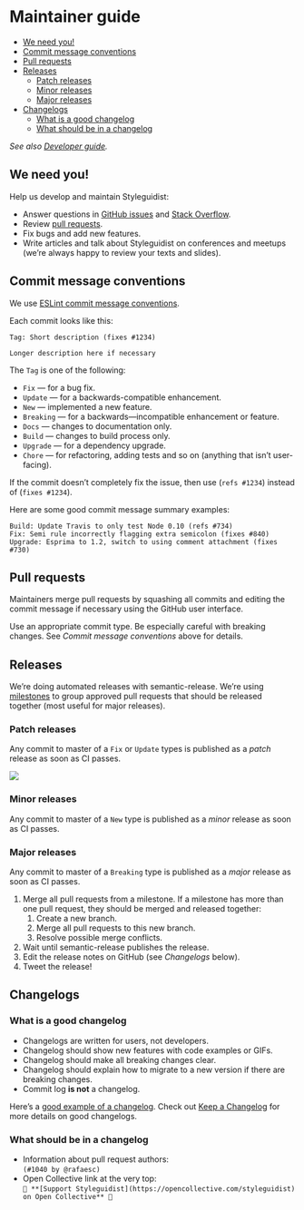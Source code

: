 # Maintainer guide

<!-- To update run: npx markdown-toc -i docs/Maintenance.md -->

<!-- toc -->

- [We need you!](#we-need-you)
- [Commit message conventions](#commit-message-conventions)
- [Pull requests](#pull-requests)
- [Releases](#releases)
  - [Patch releases](#patch-releases)
  - [Minor releases](#minor-releases)
  - [Major releases](#major-releases)
- [Changelogs](#changelogs)
  - [What is a good changelog](#what-is-a-good-changelog)
  - [What should be in a changelog](#what-should-be-in-a-changelog)

<!-- tocstop -->

_See also [Developer guide](Development.md)._

## We need you!

Help us develop and maintain Styleguidist:

- Answer questions in [GitHub issues](https://github.com/styleguidist/react-styleguidist/issues) and [Stack Overflow](https://stackoverflow.com/questions/tagged/react-styleguidist).
- Review [pull requests](https://github.com/styleguidist/react-styleguidist/pulls).
- Fix bugs and add new features.
- Write articles and talk about Styleguidist on conferences and meetups (we’re always happy to review your texts and slides).

## Commit message conventions

We use [ESLint commit message conventions](https://github.com/conventional-changelog/conventional-changelog/tree/master/packages/conventional-changelog-eslint).

Each commit looks like this:

```
Tag: Short description (fixes #1234)

Longer description here if necessary
```

The `Tag` is one of the following:

- `Fix` — for a bug fix.
- `Update` — for a backwards-compatible enhancement.
- `New` — implemented a new feature.
- `Breaking` — for a backwards—incompatible enhancement or feature.
- `Docs` — changes to documentation only.
- `Build` — changes to build process only.
- `Upgrade` — for a dependency upgrade.
- `Chore` — for refactoring, adding tests and so on (anything that isn’t user-facing).

If the commit doesn’t completely fix the issue, then use (`refs #1234`) instead of (`fixes #1234`).

Here are some good commit message summary examples:

```
Build: Update Travis to only test Node 0.10 (refs #734)
Fix: Semi rule incorrectly flagging extra semicolon (fixes #840)
Upgrade: Esprima to 1.2, switch to using comment attachment (fixes #730)
```

## Pull requests

Maintainers merge pull requests by squashing all commits and editing the commit message if necessary using the GitHub user interface.

Use an appropriate commit type. Be especially careful with breaking changes. See _Commit message conventions_ above for details.

## Releases

We’re doing automated releases with semantic-release. We’re using [milestones](https://github.com/styleguidist/react-styleguidist/milestones) to group approved pull requests that should be released together (most useful for major releases).

### Patch releases

Any commit to master of a `Fix` or `Update` types is published as a _patch_ release as soon as CI passes.

![](https://d3vv6lp55qjaqc.cloudfront.net/items/1T3v1z0c3f1I1E3l0B3s/patch-commit.png)

### Minor releases

Any commit to master of a `New` type is published as a _minor_ release as soon as CI passes.

### Major releases

Any commit to master of a `Breaking` type is published as a _major_ release as soon as CI passes.

1. Merge all pull requests from a milestone. If a milestone has more than one pull request, they should be merged and released together:
   1. Create a new branch.
   2. Merge all pull requests to this new branch.
   3. Resolve possible merge conflicts.
2. Wait until semantic-release publishes the release.
3. Edit the release notes on GitHub (see _Changelogs_ below).
4. Tweet the release!

## Changelogs

### What is a good changelog

- Changelogs are written for users, not developers.
- Changelog should show new features with code examples or GIFs.
- Changelog should make all breaking changes clear.
- Changelog should explain how to migrate to a new version if there are breaking changes.
- Commit log **is not** a changelog.

Here’s a [good example of a changelog](https://github.com/styleguidist/react-styleguidist/releases/tag/v7.1.0). Check out [Keep a Changelog](https://keepachangelog.com/) for more details on good changelogs.

### What should be in a changelog

- Information about pull request authors:<br> `(#1040 by @rafaesc)`
- Open Collective link at the very top:<br> `👋 **[Support Styleguidist](https://opencollective.com/styleguidist) on Open Collective** 👋`
